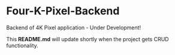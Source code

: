# Four-K-Pixel-Backend
Backend of 4K Pixel application - Under Development!

This<b> README.md</b> will update shortly when the project gets CRUD functionality.


